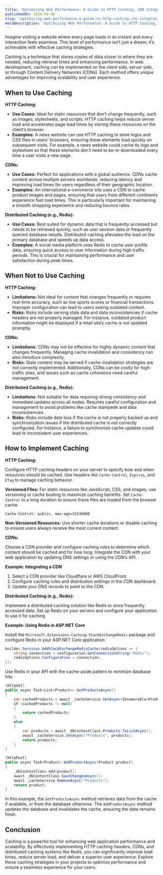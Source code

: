 ```yaml
---
title: 'Optimizing Web Performance: A Guide to HTTP Caching, CDN Integration, and Distributed Caching'
publishedOn: 2024-09-06
slug: 'optimizing-web-performance-a-guide-to-http-caching-cdn-integration-and-distributed-caching'
metaDescription: 'Optimizing Web Performance: A Guide to HTTP Caching, CDN Integration, and Distributed Caching'
---
```


Imagine visiting a website where every page loads in an instant and every interaction feels seamless. This level of performance isn’t just a dream; it’s achievable with effective caching strategies.

Caching is a technique that stores copies of data closer to where they are needed, reducing retrieval times and enhancing performance. In web development, caching can be implemented on the client side, server side, or through Content Delivery Networks (CDNs). Each method offers unique advantages for improving scalability and user experience.

## When to Use Caching

**HTTP Caching:**

- **Use Cases:** Ideal for static resources that don’t change frequently, such as images, stylesheets, and scripts. HTTP caching helps reduce server load and accelerates page load times by storing these resources on the client’s browser.
- **Examples:** A news website can use HTTP caching to store logos and CSS files in users' browsers, ensuring these elements load quickly on subsequent visits. For example, a news website could cache its logo and stylesheet so that these elements don’t need to be re-downloaded every time a user visits a new page.

**CDNs:**

- **Use Cases:** Perfect for applications with a global audience. CDNs cache content across multiple servers worldwide, reducing latency and improving load times for users regardless of their geographic location.
- **Examples:** An international e-commerce site uses a CDN to cache product images and pages, ensuring that users from different continents experience fast load times. This is particularly important for maintaining a smooth shopping experience and reducing bounce rates.

**Distributed Caching (e.g., Redis):**

- **Use Cases:** Best suited for dynamic data that is frequently accessed but needs to be retrieved quickly, such as user session data or frequently queried database results. Distributed caching alleviates the load on the primary database and speeds up data access.
- **Examples:** A social media platform uses Redis to cache user profile data, ensuring quick access to user information during high traffic periods. This is crucial for maintaining performance and user satisfaction during peak times.

## When Not to Use Caching

**HTTP Caching:**

- **Limitations:** Not ideal for content that changes frequently or requires real-time accuracy, such as live sports scores or financial transactions. Improper configuration can lead to users seeing outdated content.
- **Risks:** Risks include serving stale data and data inconsistencies if cache headers are not properly managed. For instance, outdated product information might be displayed if a retail site’s cache is not updated promptly.

**CDNs:**

- **Limitations:** CDNs may not be effective for highly dynamic content that changes frequently. Managing cache invalidation and consistency can also introduce complexity.
- **Risks:** Stale content may be served if cache invalidation strategies are not correctly implemented. Additionally, CDNs can be costly for high-traffic sites, and issues such as cache coherence need careful management.

**Distributed Caching (e.g., Redis):**

- **Limitations:** Not suitable for data requiring strong consistency and immediate updates across all nodes. Requires careful configuration and management to avoid problems like cache stampede and data inconsistencies.
- **Risks:** Risks include data loss if the cache is not properly backed up and synchronization issues if the distributed cache is not correctly configured. For instance, a failure to synchronize cache updates could lead to inconsistent user experiences.

## How to Implement Caching

**HTTP Caching:**

Configure HTTP caching headers on your server to specify how and when resources should be cached. Use headers like `Cache-Control`, `Expires`, and `ETag` to manage caching behavior.

**Versioned Files:** For static resources like JavaScript, CSS, and images, use versioning or cache busting to maximize caching benefits. Set `Cache-Control` to a long duration to ensure these files are loaded from the browser cache.

```http
Cache-Control: public, max-age=31536000
```

**Non-Versioned Resources:** Use shorter cache durations or disable caching to ensure users always receive the most current content.

**CDNs:**

Choose a CDN provider and configure caching rules to determine which content should be cached and for how long. Integrate the CDN with your web application by updating DNS settings or using the CDN’s API.

**Example: Integrating a CDN**

1. Select a CDN provider like Cloudflare or AWS CloudFront.
2. Configure caching rules and distribution settings in the CDN dashboard.
3. Update your DNS records to point to the CDN.

**Distributed Caching (e.g., Redis):**

Implement a distributed caching solution like Redis to store frequently accessed data. Set up Redis on your servers and configure your application to use it for caching.

**Example: Using Redis in ASP.NET Core**

Install the `Microsoft.Extensions.Caching.StackExchangeRedis` package and configure Redis in your ASP.NET Core application:

```csharp
builder.Services.AddStackExchangeRedisCache(redisOptions => {
    string connection = configuration.GetConnectionString("Redis");
    redisOptions.Configuration = connection;
});
```

Use Redis in your API with the cache-aside pattern to minimize database hits:

```csharp
[HttpGet]
public async Task<List<Product>> GetProductsAsync()
{
    var cachedProducts = await _cacheService.GetAsync<IEnumerable<Product>>("Products");
    if (cachedProducts != null)
    {
        return cachedProducts;
    }
    else
    {
        var products = await _dbContextClass.Products.ToListAsync();
        await _cacheService.SetAsync("Products", products);
        return products;
    }
}

[HttpPost]
public async Task<Product> AddProductAsync(Product product)
{
    _dbContextClass.Add(product);
    await _dbContextClass.SaveChangesAsync();
    await _cacheService.RemoveAsync("Products");
    return product;
}
```

In this example, the `GetProductsAsync` method retrieves data from the cache if available, or from the database otherwise. The `AddProductAsync` method updates the database and invalidates the cache, ensuring the data remains fresh.

## Conclusion

Caching is a powerful tool for enhancing web application performance and scalability. By effectively implementing HTTP caching headers, CDNs, and distributed caching systems like Redis, you can significantly improve load times, reduce server load, and deliver a superior user experience. Explore these caching strategies in your projects to optimize performance and ensure a seamless experience for your users.
